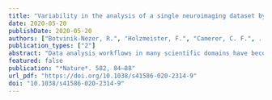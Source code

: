 ```yaml
---
title: "Variability in the analysis of a single neuroimaging dataset by many teams"
date: 2020-05-20
publishDate: 2020-05-20
authors: ["Botvinik-Nezer, R.", "Holzmeister, F.", "Camerer, C. F.", ..., "Nichols, T. E.", "Poldrack, R. A.", "Schonberg, T."]
publication_types: ["2"]
abstract: "Data analysis workflows in many scientific domains have become increasingly complex and flexible. Here we assess the effect of this flexibility on the results of functional magnetic resonance imaging by asking 70 independent teams to analyse the same dataset, testing the same 9 ex-ante hypotheses1. The flexibility of analytical approaches is exemplified by the fact that no two teams chose identical workflows to analyse the data. This flexibility resulted in sizeable variation in the results of hypothesis tests, even for teams whose statistical maps were highly correlated at intermediate stages of the analysis pipeline. Variation in reported results was related to several aspects of analysis methodology. Notably, a meta-analytical approach that aggregated information across teams yielded a significant consensus in activated regions. Furthermore, prediction markets of researchers in the field revealed an overestimation of the likelihood of significant findings, even by researchers with direct knowledge of the dataset2,3,4,5. Our findings show that analytical flexibility can have substantial effects on scientific conclusions, and identify factors that may be related to variability in the analysis of functional magnetic resonance imaging. The results emphasize the importance of validating and sharing complex analysis workflows, and demonstrate the need for performing and reporting multiple analyses of the same data. Potential approaches that could be used to mitigate issues related to analytical variability are discussed."
featured: false
publication: "*Nature*. 582, 84–88"
url_pdf: "https://doi.org/10.1038/s41586-020-2314-9"
doi: "10.1038/s41586-020-2314-9"
---
```


